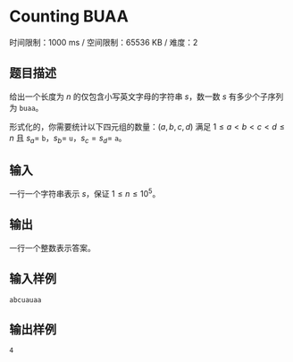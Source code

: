 # Counting BUAA

时间限制：1000 ms / 空间限制：65536 KB / 难度：2

## 题目描述

给出一个长度为 $n$ 的仅包含小写英文字母的字符串 $s$，数一数 $s$ 有多少个子序列为 `buaa`。

形式化的，你需要统计以下四元组的数量：$(a,b,c,d)$ 满足 $1\leq a<b<c<d\leq n$ 且 $s_a=$ `b`，$s_b=$ `u`，$s_c=s_d=$ `a`。

## 输入

一行一个字符串表示 $s$，保证 $1\leq n\leq 10^5$。

## 输出

一行一个整数表示答案。

## 输入样例

    abcuauaa

## 输出样例

    4
